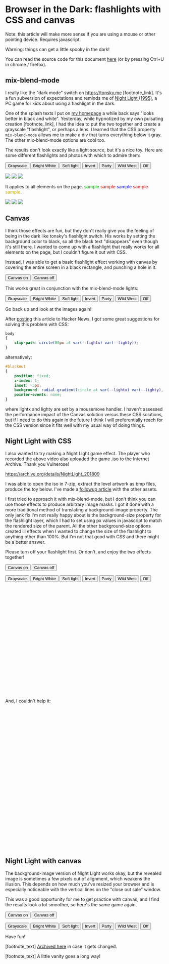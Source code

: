 Browser in the Dark: flashlights with CSS and canvas
====================================================

<style>
@keyframes filmgrain
{
    from
    {
        background-position: -20px -20px;
        transform: rotate(0deg);
    }
    33%
    {
        background-position: 20px 20px;
        transform: rotate(-45deg);
    }
    66%
    {
        background-position: -20px 20px;
        transform: rotate(111deg);
    }
    to
    {
        background-position: 20px -20px;
        transform: rotate(-265deg);
    }
}
@keyframes party
{
    from
    {
        filter: hue-rotate(0deg);
        transform: rotate(0deg);
    }
    50%
    {
        filter: hue-rotate(180deg);
        transform: rotate(360deg);
    }
    to
    {
        filter: hue-rotate(360deg);
        transform: rotate(720deg);
    }
}

body .hide_when_light { display: none; }
body .hide_when_dark { display: initial; }
body.canvas_active .hide_when_light { display: initial; }
body.canvas_active .hide_when_dark { display: none; }

/******************************************************************************/

#flashlight
{
    position: fixed;
    z-index: 1;
    pointer-events: none;

    width: 250px;
    height: 250px;
    border-radius: 100%;
}
#flashlight.grayscale
{
    background-color: gray;
    mix-blend-mode: saturation;
}
#flashlight.white
{
    background-color: white;
    mix-blend-mode: overlay;
}
#flashlight.soft_light
{
    background-color: white;
    mix-blend-mode: soft-light;
    filter: blur(20px);
}
#flashlight.invert
{
    background-color: white;
    mix-blend-mode: difference;
}
#flashlight.party
{
    background-color: red;
    mix-blend-mode: color;

    border-radius: 0;
    animation-name: party;
    animation-duration: 5s;
    animation-timing-function: linear;
    animation-iteration-count: infinite;
}
#flashlight.wild_west
{
    background-color: goldenrod;
    background-image: url("whitenoise.png");
    background-blend-mode: luminosity;
    mix-blend-mode: color;

    animation-name: filmgrain;
    animation-duration: 0.2s;
    animation-timing-function: linear;
    animation-iteration-count: infinite;
}

/******************************************************************************/

#fullpage_canvas
{
    position: fixed;
    z-index: 1;
    pointer-events: none;
    top: 0;
    bottom: 0;
    left: 0;
    right: 0;
    width: 100%;
    /* On android chrome, scrolling the page causes the nav bar to recede,
    and that creates visible space below the canvas before the resize event
    is called. We intentionally oversize it to keep everything hidden. */
    height: 150%;
}

/******************************************************************************/

.nightlight_game_dom
{
    position: relative;
    width: 100%;
    overflow: hidden;
    margin-block-start: 1em;
    margin-block-end: 1em;
}
.nightlight_game_dom .layer1,
.nightlight_game_dom .layer2
{
    position: absolute;
}
.nightlight_game_dom .layer1
{
    width: 100%;
    aspect-ratio: inherit;
    background-size: contain;
    background-repeat: no-repeat;
}
.nightlight_game_dom .layer2
{
    display: none;

    pointer-events: none;
    border-radius: 100%;
    background-repeat: no-repeat;
    aspect-ratio: 1/1;
}

#nightlight_bedroom_dom
{
    aspect-ratio: 512/344;
}
#nightlight_bedroom_dom .layer1
{
    background-image: url("nightlight_1.png");
}
#nightlight_bedroom_dom .layer2
{
    background-image: url("nightlight_2.png");
    height: 30%;
}

#nightlight_theylive_obey_dom
{
    aspect-ratio: 1920/816;
}
#nightlight_theylive_obey_dom .layer1
{
    background-image: url("theylive_obey_1.jpg");
}
#nightlight_theylive_obey_dom .layer2
{
    background-image: url("theylive_obey_2.jpg");
    height: 50%;
}

#nightlight_theylive_consume_dom
{
    aspect-ratio: 1920/816;
}
#nightlight_theylive_consume_dom .layer1
{
    background-image: url("theylive_consume_1.jpg");
}
#nightlight_theylive_consume_dom .layer2
{
    background-image: url("theylive_consume_2.jpg");
    height: 50%;
}

/******************************************************************************/

.nightlight_game_canvas
{
    width: 100%;
    margin-block-start: 1em;
    margin-block-end: 1em;
}
#nightlight_bedroom_canvas
{
    aspect-ratio: 512/344;
}
#nightlight_theylive_obey_canvas
{
    aspect-ratio: 1920/816;
}
#nightlight_theylive_consume_canvas
{
    aspect-ratio: 1920/816;
}
</style>

Note: this article will make more sense if you are using a mouse or other pointing device. Requires javascript.

Warning: things can get a little spooky in the dark!

You can read the source code for this document [here](https://git.voussoir.net/voussoir/voussoir.net/raw/branch/master/voussoir.net/writing/browser_in_the_dark/browser_in_the_dark.md) (or by pressing Ctrl+U in chrome / firefox).

## mix-blend-mode

<div id="flashlight"></div>

I really like the "dark mode" switch on https://tonsky.me [footnote_link]. It's a fun subversion of expectations and reminds me of [Night Light (1995)](/writing/night_light_1995), a PC game for kids about using a flashlight in the dark.

One of the splash texts I put on [my homepage](/?justthesplash) a while back says "looks better in black and white". Yesterday, while hypnotized by my own pulsating creation [footnote_link], I had the idea to put the two together and create a grayscale "flashlight", or perhaps a lens. I learned that the CSS property `mix-blend-mode` allows me to make a div that turns everything below it gray. The other mix-blend-mode options are cool too.

The results don't look exactly like a light source, but it's a nice toy. Here are some different flashlights and photos with which to admire them:

<p>
<button onclick="return set_flashlight_mode('grayscale');">Grayscale</button>
<button onclick="return set_flashlight_mode('white');">Bright White</button>
<button onclick="return set_flashlight_mode('soft_light');">Soft light</button>
<button onclick="return set_flashlight_mode('invert');">Invert</button>
<button onclick="return set_flashlight_mode('party');">Party</button>
<button onclick="return set_flashlight_mode('wild_west');">Wild West</button>
<button onclick="return set_flashlight_mode('');">Off</button>
</p>

<img class="spooky_image" src="the_bear.jpg" data-dark-src="the_bear_spooky.jpg"/>

<img class="spooky_image" src="shining.jpg" data-dark-src="shining_spooky.jpg"/>

<img class="spooky_image" src="all_american_murder.jpg" data-dark-src="all_american_murder_spooky.jpg"/>

<span class="hide_when_dark">It applies to all elements on the page. <font color="ivysaur">sample</font> <font color="charmeleon">sample</font> <font color="squirtle">sample</font> <font color="chucknorris">sample</font> <font color="cabs">sample</font>. <!-- https://stackoverflow.com/questions/8318911/why-does-html-think-chucknorris-is-a-color --></span>

<span class="hide_when_light"><font color="red">♫ It's just your imagination<br/>♫ night time fascination</font></span>

<img class="spooky_image" src="dancer_in_the_dark.jpg" data-dark-src="dancer_in_the_dark_spooky.jpg"/>

<img class="spooky_image" src="the_tracker.jpg" data-dark-src="the_tracker_spooky.jpg"/>

<img class="spooky_image" src="hellraiser.jpg" data-dark-src="hellraiser_spooky.jpg"/>

## Canvas

<canvas id="fullpage_canvas"></canvas>

I think those effects are fun, but they don't really give you the feeling of being in the dark like tonsky's flashlight switch. His works by setting the background color to black, so all the black text "disappears" even though it's still there. I wanted to come up with a flashlight that really works for all elements on the page, but I couldn't figure it out with CSS.

Instead, I was able to get a basic flashlight effect working with canvas by covering the entire screen in a black rectangle, and punching a hole in it.

<p>
<button onclick="return enable_fullpage_canvas(event);">Canvas on</button>
<button onclick="return disable_fullpage_canvas(event);">Canvas off</button>
</p>

<span class="hide_when_light">If at any time you need to come back, all you must do is open your eyes.</span>

This works great in conjunction with the mix-blend-mode lights:

<p>
<button onclick="return set_flashlight_mode('grayscale');">Grayscale</button>
<button onclick="return set_flashlight_mode('white');">Bright White</button>
<button onclick="return set_flashlight_mode('soft_light');">Soft light</button>
<button onclick="return set_flashlight_mode('invert');">Invert</button>
<button onclick="return set_flashlight_mode('party');">Party</button>
<button onclick="return set_flashlight_mode('wild_west');">Wild West</button>
<button onclick="return set_flashlight_mode('');">Off</button>
</p>

Go back up and look at the images again!

After [posting](https://news.ycombinator.com/item?id=31029845) this article to Hacker News, I got some great suggestions for solving this problem with CSS:

```CSS
body
{
    clip-path: circle(80px at var(--lightx) var(--lighty));
}
```

alternatively:

```CSS
#blackout
{
    position: fixed;
    z-index: 1;
    inset: -5px;
    background: radial-gradient(circle at var(--lightx) var(--lighty), transparent 0, transparent 100px, black 110px);
    pointer-events: none;
}
```

where lightx and lighty are set by a mousemove handler. I haven't assessed the performance impact of the Canvas solution versus these CSS solutions, but if I need to do this again in the future I think I will preferentially reach for the CSS version since it fits well with my usual way of doing things.

## Night Light with CSS

I also wanted to try making a Night Light game effect. The player who recorded the above video also uploaded the game .iso to the Internet Archive. Thank you Vulnerose!

https://archive.org/details/NightLight_201809

I was able to open the iso in 7-zip, extract the level artwork as bmp files, produce the toy below. I've made a [followup article](/writing/night_light_1995) with the other assets.

I first tried to approach it with mix-blend-mode, but I don't think you can use those effects to produce arbitrary image masks. I got it done with a more traditional method of translating a background-image property. The only jank fix I'm not really happy about is the background-size property for the flashlight layer, which I had to set using px values in javascript to match the rendered size of the parent. All the other background-size options created ill effects when I wanted to change the size of the flashlight to anything other than 100%. But I'm not that good with CSS and there might be a better answer.

Please turn off your flashlight first. Or don't, and enjoy the two effects together!

<p>
<button onclick="return enable_fullpage_canvas(event);">Canvas on</button>
<button onclick="return disable_fullpage_canvas(event);">Canvas off</button>
</p>

<p>
<button onclick="return set_flashlight_mode('grayscale');">Grayscale</button>
<button onclick="return set_flashlight_mode('white');">Bright White</button>
<button onclick="return set_flashlight_mode('soft_light');">Soft light</button>
<button onclick="return set_flashlight_mode('invert');">Invert</button>
<button onclick="return set_flashlight_mode('party');">Party</button>
<button onclick="return set_flashlight_mode('wild_west');">Wild West</button>
<button onclick="return set_flashlight_mode('');">Off</button>
</p>

<div id="nightlight_bedroom_dom" class="nightlight_game_dom">
    <div class="layer1"></div>
    <div class="layer2"></div>
</div>

And, I couldn't help it:

<div id="nightlight_theylive_obey_dom" class="nightlight_game_dom">
    <div class="layer1"></div>
    <div class="layer2"></div>
</div>

<div id="nightlight_theylive_consume_dom" class="nightlight_game_dom">
    <div class="layer1"></div>
    <div class="layer2"></div>
</div>

## Night Light with canvas

The background-image version of Night Light works okay, but the revealed image is sometimes a few pixels out of alignment, which weakens the illusion. This depends on how much you've resized your browser and is especially noticeable with the vertical lines on the "close out sale" window.

This was a good opportunity for me to get practice with canvas, and I find the results look a lot smoother, so here's the same game again.

<p>
<button onclick="return enable_fullpage_canvas(event);">Canvas on</button>
<button onclick="return disable_fullpage_canvas(event);">Canvas off</button>
</p>

<p>
<button onclick="return set_flashlight_mode('grayscale');">Grayscale</button>
<button onclick="return set_flashlight_mode('white');">Bright White</button>
<button onclick="return set_flashlight_mode('soft_light');">Soft light</button>
<button onclick="return set_flashlight_mode('invert');">Invert</button>
<button onclick="return set_flashlight_mode('party');">Party</button>
<button onclick="return set_flashlight_mode('wild_west');">Wild West</button>
<button onclick="return set_flashlight_mode('');">Off</button>
</p>

<canvas id="nightlight_bedroom_canvas" class="nightlight_game_canvas"></canvas>

<canvas id="nightlight_theylive_obey_canvas" class="nightlight_game_canvas"></canvas>

<canvas id="nightlight_theylive_consume_canvas" class="nightlight_game_canvas"></canvas>

Have fun!

[footnote_text] [Archived here](tonsky_me.html) in case it gets changed.

[footnote_text] A little vanity goes a long way!

<script>
function set_flashlight_mode(mode)
{
    light = document.getElementById("flashlight");
    light.className = mode;
}
function move_flashlight(event)
{
    light = document.getElementById("flashlight");
    light.style.left = `${event.clientX - 125}px`;
    light.style.top = `${event.clientY - 125}px`;
}

////////////////////////////////////////////////////////////////////////////////////////////////////

const fullpage_canvas = document.getElementById("fullpage_canvas");
let fullpage_canvas_enabled = false;

function preload_spooky_images()
{
    for (const img of document.getElementsByClassName("spooky_image"))
    {
        img.dataset.lightSrc = img.src;

        const spooky = new Image();
        spooky.src = img.dataset.darkSrc;
        window[Math.random()] = spooky;
    }
}
function move_canvas_flashlight(event)
{
    // console.log(event);
    if (! fullpage_canvas_enabled)
    {
        return;
    }
    const ctx = fullpage_canvas.getContext('2d');
    ctx.clearRect(0, 0, fullpage_canvas.width, fullpage_canvas.height);
    const region = new Path2D();
    // A little padding off screen helps ensure no slivers of light.
    region.rect(-10, -10, fullpage_canvas.width+20, fullpage_canvas.height+20);
    region.ellipse(event.clientX, event.clientY, 125, 125, Math.PI / 4, 0, 2 * Math.PI);
    ctx.fill(region, "evenodd");
}
function enable_fullpage_canvas(event)
{
    const ctx = fullpage_canvas.getContext("2d");
    ctx.rect(0, 0, fullpage_canvas.width, fullpage_canvas.height);
    ctx.fill()
    fullpage_canvas_enabled = true;

    document.body.classList.add("canvas_active");

    for (const img of document.getElementsByClassName("spooky_image"))
    {
        img.src = img.dataset.darkSrc;
        img.onload = null;
    }

    move_canvas_flashlight(event);
}
function disable_fullpage_canvas(event)
{
    // I want to wait for all the images to switch back before hiding the canvas.
    let wait_count = 0;
    function onload(event)
    {
        wait_count -= 1;
        if (wait_count > 0)
        {
            return;
        }
        const ctx = fullpage_canvas.getContext('2d');
        ctx.clearRect(0, 0, fullpage_canvas.width, fullpage_canvas.height);
        fullpage_canvas_enabled = false;
        document.body.classList.remove("canvas_active");
    }
    for (const img of document.getElementsByClassName("spooky_image"))
    {
        img.src = img.dataset.lightSrc;
        img.onload = onload;
        wait_count += 1;
    }

}
function resize_fullpage_canvas(event)
{
    fullpage_canvas.width = fullpage_canvas.offsetWidth;
    fullpage_canvas.height = fullpage_canvas.offsetHeight;
    move_canvas_flashlight(event);
}

////////////////////////////////////////////////////////////////////////////////////////////////////

function move_nightlight(event)
{
    const game = event.target.closest(".nightlight_game_dom");
    const l2 = game.querySelector(".layer2");
    const middle = l2.offsetWidth / 2;
    const x = event.offsetX - middle;
    const y = event.offsetY - middle;
    l2.style.left = x + "px";
    l2.style.top = y + "px";
    l2.style.backgroundPosition = `${x * -1}px ${y * -1}px`;
}
function enable_nightlight(event)
{
    const game = event.target.closest(".nightlight_game_dom");
    const l2 = game.querySelector(".layer2");
    l2.style.display = "block";
}
function disable_nightlight(event)
{
    const game = event.target.closest(".nightlight_game_dom");
    const l2 = game.querySelector(".layer2");
    l2.style.display = "";
}
function resize_nightlight(event)
{
    for (const game of document.getElementsByClassName("nightlight_game_dom"))
    {
        // console.log(game);
        const l1 = game.querySelector(".layer1");
        const l2 = game.querySelector(".layer2");

        const x = l1.offsetWidth;
        const y = l1.offsetHeight;
        l2.style.backgroundSize = `${x}px ${y}px`;
    }
}

////////////////////////////////////////////////////////////////////////////////////////////////////

const nightlight_bedroom_canvas = document.getElementById("nightlight_bedroom_canvas");
nightlight_bedroom_canvas.image_dark = new Image();
nightlight_bedroom_canvas.image_dark.src = "nightlight_1.png";
nightlight_bedroom_canvas.image_light = new Image();
nightlight_bedroom_canvas.image_light.src = "nightlight_2.png";

const nightlight_theylive_obey_canvas = document.getElementById("nightlight_theylive_obey_canvas");
nightlight_theylive_obey_canvas.image_dark = new Image();
nightlight_theylive_obey_canvas.image_dark.src = "theylive_obey_1.jpg";
nightlight_theylive_obey_canvas.image_light = new Image();
nightlight_theylive_obey_canvas.image_light.src = "theylive_obey_2.jpg";

const nightlight_theylive_consume_canvas = document.getElementById("nightlight_theylive_consume_canvas");
nightlight_theylive_consume_canvas.image_dark = new Image();
nightlight_theylive_consume_canvas.image_dark.src = "theylive_consume_1.jpg";
nightlight_theylive_consume_canvas.image_light = new Image();
nightlight_theylive_consume_canvas.image_light.src = "theylive_consume_2.jpg";

function nightlight_canvas_justdark(game)
{
    if (! game.image_dark.complete)
    {
        setTimeout(() => {nightlight_canvas_justdark(game);}, 100);
    }
    const ctx = game.getContext("2d");
    ctx.clearRect(0, 0, game.width, game.height);

    ctx.globalCompositeOperation = "source-over";
    ctx.drawImage(game.image_dark, 0, 0, game.width, game.height);
}

function move_nightlight_canvas(event)
{
    const game = event.target.closest(".nightlight_game_canvas");
    if (! (game.image_dark.complete && game.image_light.complete))
    {
        return;
    }
    const ctx = game.getContext("2d");
    ctx.clearRect(0, 0, game.width, game.height);

    ctx.globalCompositeOperation = "source-over";
    ctx.drawImage(game.image_light, 0, 0, game.width, game.height);

    ctx.globalCompositeOperation = "destination-in";
    ctx.beginPath();
    const light_size = game.height / 6;
    ctx.ellipse(event.offsetX, event.offsetY, light_size, light_size, Math.PI / 4, 0, 2 * Math.PI);
    ctx.closePath();
    ctx.fill();

    ctx.globalCompositeOperation = "destination-over";
    ctx.drawImage(game.image_dark, 0, 0, game.width, game.height);
}

function resize_nightlight_canvas(event)
{
    for (const game of document.getElementsByClassName("nightlight_game_canvas"))
    {
        game.width = game.offsetWidth;
        game.height = game.offsetHeight;
        nightlight_canvas_justdark(game);
    }
}

////////////////////////////////////////////////////////////////////////////////////////////////////

function on_pageload()
{
    // mix flashlight

    document.body.addEventListener("mousemove", move_flashlight);

    // fullpage flashlight

    preload_spooky_images();
    document.body.addEventListener("mousemove", move_canvas_flashlight);
    window.addEventListener("resize", resize_fullpage_canvas);
    resize_fullpage_canvas();

    // dom nightlight

    for (const game of document.getElementsByClassName("nightlight_game_dom"))
    {
        game.addEventListener("mousemove", move_nightlight);
        game.addEventListener("mouseenter", enable_nightlight);
        game.addEventListener("mouseleave", disable_nightlight);
    }
    window.addEventListener("resize", resize_nightlight);
    resize_nightlight();

    // canvas nightlight

    for (const game of document.getElementsByClassName("nightlight_game_canvas"))
    {
        game.addEventListener("mousemove", move_nightlight_canvas);
        game.addEventListener("mouseleave", () => {nightlight_canvas_justdark(game);});
    }
    window.addEventListener("resize", resize_nightlight_canvas);
    resize_nightlight_canvas();
}
document.addEventListener("DOMContentLoaded", on_pageload);
</script>
